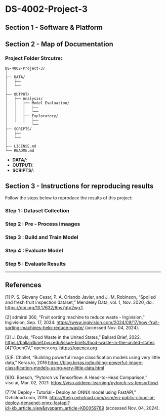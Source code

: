 # DS-4002-Project-3

## Section 1 - Software & Platform

## Section 2 - Map of Documentation

### Project Folder Strcutre:

```
DS-4002-Project-3/
│
├── DATA/
│   ├── 
│   └── 
│
├── OUTPUT/
│   ├── Analysis/
│   │   ├── Model Evaluation/
│   │   │   ├── 
│   │   │   └── 
│   │   ├── Exploratory/
│   │   │   ├── 
│           └── 
├── SCRIPTS/
│   ├── 
│   └── 
│  
├── LICENSE.md
└── README.md
```

- **DATA/**:
- **OUTPUT/**:
- **SCRIPTS/**:

## Section 3 - Instructions for reproducing results

Follow the steps below to reproduce the results of this project: 
### Step 1 : Dataset Collection 

### Step 2 : Pre - Process imaages 

### Step 3 : Build and Train Model

### Step 4 : Evaluate Model

### Step 5 : Evaluate Results 

---

## References 
[1] P. S. Giovany Cesar, P. A. Orlando Javier, and J.-M. Robinson, “Spoiled and fresh fruit inspection dataset,” Mendeley Data, vol. 1, Nov. 2020, doi: https://doi.org/10.17632/6ps7gtp2wg.1.

[2] admiral 360, “Fruit sorting machine to reduce waste - Ingivision,” Ingivision, Sep. 17, 2024. https://www.ingivision.com/2024/09/17/how-fruit-sorting-machines-help-reduce-waste/ (accessed Nov. 04, 2024).

[3] J. Davis, “Food Waste in the United States,” Ballard Brief, 2022. https://ballardbrief.byu.edu/issue-briefs/food-waste-in-the-united-states
[4]“OpenCV,” opencv.org. https://opencv.org

[5]F. Chollet, “Building powerful image classification models using very little data,” Keras.io, 2016.https://blog.keras.io/building-powerful-image-classification-models-using-very-little-data.html

[6]G. Boesch, “Pytorch vs Tensorflow: A Head-to-Head Comparison,” viso.ai, Mar. 02, 2021. https://viso.ai/deep-learning/pytorch-vs-tensorflow/

[7]“AI Deploy - Tutorial - Deploy an ONNX model using FastAPI,” Ovhcloud.com, 2016. https://help.ovhcloud.com/csm/en-public-cloud-ai-deploy-densenet-onnx-fastapi?id=kb_article_view&sysparm_article=KB0059789 (accessed Nov. 04, 2024).
